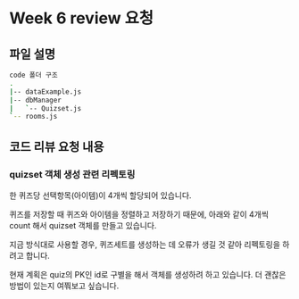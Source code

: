# Week 6 review 요청

## 파일 설명

```sh
code 폴더 구조
.
|-- dataExample.js
|-- dbManager
|   `-- Quizset.js
`-- rooms.js
```

## 코드 리뷰 요청 내용

### quizset 객체 생성 관련 리펙토링

한 퀴즈당 선택항목(아이템)이 4개씩 할당되어 있습니다.

퀴즈를 저장할 때 퀴즈와 아이템을 정렬하고 저장하기 때문에,
아래와 같이 4개씩 count 해서 quizset 객체를 만들고 있습니다.

지금 방식대로 사용할 경우, 퀴즈세트를 생성하는 데 오류가 생길 것 같아
리펙토링을 하려고 합니다.

현재 계획은 quiz의 PK인 id로 구별을 해서 객체를 생성하려 하고 있습니다.
더 괜찮은 방법이 있는지 여쭤보고 싶습니다.
